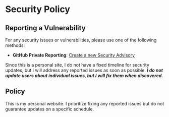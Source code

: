 # Security Policy

## Reporting a Vulnerability

For any security issues or vulnerabilities, please use one of the following methods:

- **GitHub Private Reporting**: [Create a new Security Advisory](https://github.com/envygeeks/envygeeks.io/security/advisories)

Since this is a personal site, I do not have a fixed timeline for security updates, but I will address any reported issues as soon as possible. _**I do not update users about individual issues, but I will fix them when discovered.**_

## Policy

This is my personal website. I prioritize fixing any reported issues but do not guarantee updates on a specific schedule.
